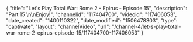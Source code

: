 {
    "title": "Let's Play Total War: Rome 2 - Epirus - Episode 15",
    "description": "Part 15 \n\nEnjoy!",
    "channelid": "117404700",
    "videoid": "117406053",
    "date_created": "1400110322",
    "date_modified": "1506478303",
    "type": "captivate",
    "layout": "channelVideo",
    "url": "\/channel-4\/let-s-play-total-war-rome-2-epirus-episode-15\/117404700-117406053"
}